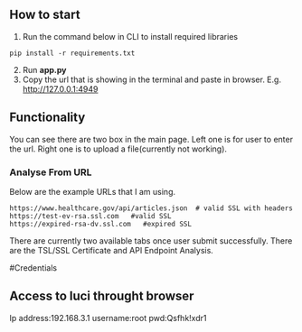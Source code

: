 ## How to start
1. Run the command below in CLI to install required libraries
```
pip install -r requirements.txt
```
2. Run **app.py** 
3. Copy the url that is showing in the terminal and paste in browser. E.g. http://127.0.0.1:4949

## Functionality
You can see there are two box in the main page. Left one is for user to enter the url. Right one is to upload a file(currently not working).

### Analyse From URL
Below are the example URLs that I am using.

```
https://www.healthcare.gov/api/articles.json  # valid SSL with headers 
https://test-ev-rsa.ssl.com   #valid SSL
https://expired-rsa-dv.ssl.com   #expired SSL
```

There are currently two available tabs once user submit successfully. There are the TSL/SSL Certificate and API Endpoint Analysis.


#Credentials
## Access to luci throught browser
Ip address:192.168.3.1
username:root
pwd:Qsfhk!xdr1
